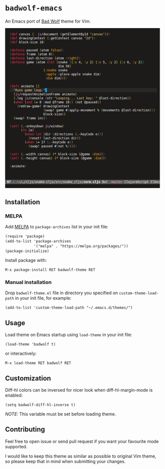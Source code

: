 `badwolf-emacs`
===============

An Emacs port of [Bad Wolf](https://github.com/sjl/badwolf) theme for
Vim.

![](screenshots/cljs.png)

Installation
------------

### MELPA

Add [MELPA](https://melpa.org/#/getting-started) to `package-archives`
list in your init file:

```
(require 'package)
(add-to-list 'package-archives
             '("melpa" . "https://melpa.org/packages/"))
(package-initialize)
```

Install package with:

```
M-x package-install RET badwolf-theme RET
```

### Manual installation

Drop `badwolf-theme.el` file in directory you specified on
`custom-theme-load-path` in your init file, for example:

```
(add-to-list 'custom-theme-load-path "~/.emacs.d/themes/")
```

Usage
-----

Load theme on Emacs startup using `load-theme` in your init file:

```
(load-theme 'badwolf t)
```

or interactively:

```
M-x load-theme RET badwolf RET
```

Customization
-------------

Diff-hl colors can be inversed for nicer look when diff-hl-margin-mode
is enabled:

``` emacs-lisp
(setq badwolf-diff-hl-inverse t)
```

*NOTE:* This variable must be set before loading theme.

Contributing
------------

Feel free to open issue or send pull request if you want your
favourite mode supported.

I would like to keep this theme as similar as possible to original Vim
theme, so please keep that in mind when submitting your changes.
